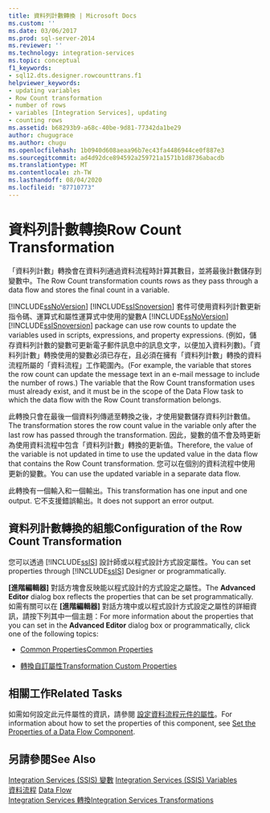 ```yaml
---
title: 資料列計數轉換 | Microsoft Docs
ms.custom: ''
ms.date: 03/06/2017
ms.prod: sql-server-2014
ms.reviewer: ''
ms.technology: integration-services
ms.topic: conceptual
f1_keywords:
- sql12.dts.designer.rowcounttrans.f1
helpviewer_keywords:
- updating variables
- Row Count transformation
- number of rows
- variables [Integration Services], updating
- counting rows
ms.assetid: b68293b9-a68c-40be-9d81-77342da1be29
author: chugugrace
ms.author: chugu
ms.openlocfilehash: 1b0940d608aeaa96b7ec43fa4486944ce0f887e3
ms.sourcegitcommit: ad4d92dce894592a259721a1571b1d8736abacdb
ms.translationtype: MT
ms.contentlocale: zh-TW
ms.lasthandoff: 08/04/2020
ms.locfileid: "87710773"
---
```

# <a name="row-count-transformation"></a><span data-ttu-id="e744f-102">資料列計數轉換</span><span class="sxs-lookup"><span data-stu-id="e744f-102">Row Count Transformation</span></span>
  <span data-ttu-id="e744f-103">「資料列計數」轉換會在資料列通過資料流程時計算其數目，並將最後計數儲存到變數中。</span><span class="sxs-lookup"><span data-stu-id="e744f-103">The Row Count transformation counts rows as they pass through a data flow and stores the final count in a variable.</span></span>  
  
 <span data-ttu-id="e744f-104">[!INCLUDE[ssNoVersion](../../../includes/ssnoversion-md.md)] [!INCLUDE[ssISnoversion](../../../includes/ssisnoversion-md.md)] 套件可使用資料列計數更新指令碼、運算式和屬性運算式中使用的變數</span><span class="sxs-lookup"><span data-stu-id="e744f-104">A [!INCLUDE[ssNoVersion](../../../includes/ssnoversion-md.md)] [!INCLUDE[ssISnoversion](../../../includes/ssisnoversion-md.md)] package can use row counts to update the variables used in scripts, expressions, and property expressions.</span></span> <span data-ttu-id="e744f-105">(例如，儲存資料列計數的變數可更新電子郵件訊息中的訊息文字，以便加入資料列數)。「資料列計數」轉換使用的變數必須已存在，且必須在擁有「資料列計數」轉換的資料流程所屬的「資料流程」工作範圍內。</span><span class="sxs-lookup"><span data-stu-id="e744f-105">(For example, the variable that stores the row count can update the message text in an e-mail message to include the number of rows.) The variable that the Row Count transformation uses must already exist, and it must be in the scope of the Data Flow task to which the data flow with the Row Count transformation belongs.</span></span>  
  
 <span data-ttu-id="e744f-106">此轉換只會在最後一個資料列傳遞至轉換之後，才使用變數儲存資料列計數值。</span><span class="sxs-lookup"><span data-stu-id="e744f-106">The transformation stores the row count value in the variable only after the last row has passed through the transformation.</span></span> <span data-ttu-id="e744f-107">因此，變數的值不會及時更新為使用資料流程中包含「資料列計數」轉換的更新值。</span><span class="sxs-lookup"><span data-stu-id="e744f-107">Therefore, the value of the variable is not updated in time to use the updated value in the data flow that contains the Row Count transformation.</span></span> <span data-ttu-id="e744f-108">您可以在個別的資料流程中使用更新的變數。</span><span class="sxs-lookup"><span data-stu-id="e744f-108">You can use the updated variable in a separate data flow.</span></span>  
  
 <span data-ttu-id="e744f-109">此轉換有一個輸入和一個輸出。</span><span class="sxs-lookup"><span data-stu-id="e744f-109">This transformation has one input and one output.</span></span> <span data-ttu-id="e744f-110">它不支援錯誤輸出。</span><span class="sxs-lookup"><span data-stu-id="e744f-110">It does not support an error output.</span></span>  
  
## <a name="configuration-of-the-row-count-transformation"></a><span data-ttu-id="e744f-111">資料列計數轉換的組態</span><span class="sxs-lookup"><span data-stu-id="e744f-111">Configuration of the Row Count Transformation</span></span>  
 <span data-ttu-id="e744f-112">您可以透過 [!INCLUDE[ssIS](../../../includes/ssis-md.md)] 設計師或以程式設計方式設定屬性。</span><span class="sxs-lookup"><span data-stu-id="e744f-112">You can set properties through [!INCLUDE[ssIS](../../../includes/ssis-md.md)] Designer or programmatically.</span></span>  
  
 <span data-ttu-id="e744f-113">**[進階編輯器]** 對話方塊會反映能以程式設計的方式設定之屬性。</span><span class="sxs-lookup"><span data-stu-id="e744f-113">The **Advanced Editor** dialog box reflects the properties that can be set programmatically.</span></span> <span data-ttu-id="e744f-114">如需有關可以在 **[進階編輯器]** 對話方塊中或以程式設計方式設定之屬性的詳細資訊，請按下列其中一個主題：</span><span class="sxs-lookup"><span data-stu-id="e744f-114">For more information about the properties that you can set in the **Advanced Editor** dialog box or programmatically, click one of the following topics:</span></span>  
  
-   [<span data-ttu-id="e744f-115">Common Properties</span><span class="sxs-lookup"><span data-stu-id="e744f-115">Common Properties</span></span>](../../common-properties.md)  
  
-   [<span data-ttu-id="e744f-116">轉換自訂屬性</span><span class="sxs-lookup"><span data-stu-id="e744f-116">Transformation Custom Properties</span></span>](transformation-custom-properties.md)  
  
## <a name="related-tasks"></a><span data-ttu-id="e744f-117">相關工作</span><span class="sxs-lookup"><span data-stu-id="e744f-117">Related Tasks</span></span>  
 <span data-ttu-id="e744f-118">如需如何設定此元件屬性的資訊，請參閱 [設定資料流程元件的屬性](../set-the-properties-of-a-data-flow-component.md)。</span><span class="sxs-lookup"><span data-stu-id="e744f-118">For information about how to set the properties of this component, see [Set the Properties of a Data Flow Component](../set-the-properties-of-a-data-flow-component.md).</span></span>  
  
## <a name="see-also"></a><span data-ttu-id="e744f-119">另請參閱</span><span class="sxs-lookup"><span data-stu-id="e744f-119">See Also</span></span>  
 <span data-ttu-id="e744f-120">[Integration Services &#40;SSIS&#41; 變數](../../integration-services-ssis-variables.md) </span><span class="sxs-lookup"><span data-stu-id="e744f-120">[Integration Services &#40;SSIS&#41; Variables](../../integration-services-ssis-variables.md) </span></span>  
 <span data-ttu-id="e744f-121">[資料流程](../data-flow.md) </span><span class="sxs-lookup"><span data-stu-id="e744f-121">[Data Flow](../data-flow.md) </span></span>  
 [<span data-ttu-id="e744f-122">Integration Services 轉換</span><span class="sxs-lookup"><span data-stu-id="e744f-122">Integration Services Transformations</span></span>](integration-services-transformations.md)  
  
  
